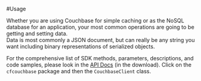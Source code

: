 #Usage

Whether you are using Couchbase for simple caching or as the NoSQL database for an application, your most common operations are going to be getting and setting data.  
Data is most commonly a JSON document, but can really be any string you want including binary representations of serialized objects.

For the comprehensive list of SDK methods, parameters, descriptions, and code samples, please look in the [API Docs](http://apidocs.ortussolutions.com/cfcouchbase/2.0.0) (in the download).  Click on the `cfcouchbase` package and then the `CouchbaseClient` class.  